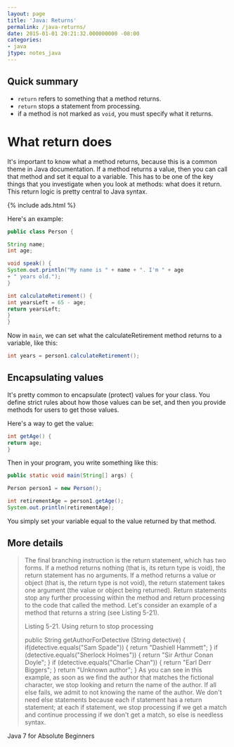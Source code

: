 ```yaml
---
layout: page
title: 'Java: Returns'
permalink: /java-returns/
date: 2015-01-01 20:21:32.000000000 -08:00
categories:
- java
jtype: notes_java
---
```


## Quick summary

* `return` refers to something that a method returns.
* `return` stops a statement from processing.
* if a method is not marked as `void`, you must specify what it returns.

# What return does

It's important to know what a method returns, because this is a common theme in Java documentation. If a method returns a value, then you can call that method and set it equal to a variable. This has to be one of the key things that you investigate when you look at methods: what does it return. This return logic is pretty central to Java syntax.

{% include ads.html %}

Here's an example:

```java
public class Person {

String name;
int age;

void speak() {
System.out.println("My name is " + name + ". I'm " + age
+ " years old.");
}

int calculateRetirement() {
int yearsLeft = 65 - age;
return yearsLeft;
}
}
```

Now in `main`, we can set what the calculateRetirement method returns to a variable, like this:

```java
int years = person1.calculateRetirement();
```

## Encapsulating values

It's pretty common to encapsulate (protect) values for your class. You define strict rules about how those values can be set, and then you provide methods for users to get those values.

Here's a way to get the value:

```java
int getAge() {
return age;
}
```

Then in your program, you write something like this:

```java
public static void main(String[] args) {

Person person1 = new Person();

int retirementAge = person1.getAge();
System.out.println(retirementAge);
```

You simply set your variable equal to the value returned by that method.

## More details

> The final branching instruction is the return statement, which has two forms. If a method returns nothing (that is, its return type is void), the return statement has no arguments. If a method returns a value or object (that is, the return type is not void), the return statement takes one argument (the value or object being returned). Return statements stop any further processing within the method and return processing to the code that called the method. Let's consider an example of a method that returns a string (see Listing 5-21).
>
> Listing 5-21\. Using return to stop processing
>
> public String getAuthorForDetective (String detective) {
>  if(detective.equals("Sam Spade")) {
>  return "Dashiell Hammett";
>  }
>  if (detective.equals("Sherlock Holmes")) {
>  return "Sir Arthur Conan Doyle";
>  }
>  if (detective.equals("Charlie Chan")) {
>  return "Earl Derr Biggers";
>  }
>  return "Unknown author";
>  }
>  As you can see in this example, as soon as we find the author that matches the fictional character, we stop looking and return the name of the author. If all else fails, we admit to not knowing the name of the author. We don't need else statements because each if statement has a return statement; at each if statement, we stop processing if we get a match and continue processing if we don't get a match, so else is needless syntax.

Java 7 for Absolute Beginners
